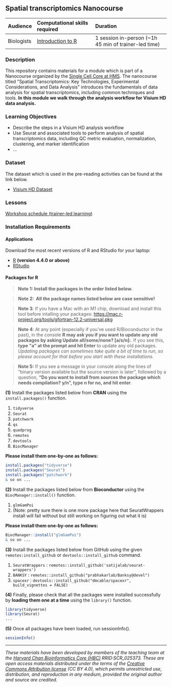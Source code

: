 ## Spatial transcriptomics Nanocourse

| Audience | Computational skills required| Duration |
:----------|:----------|:----------|
| Biologists | [Introduction to R](https://hbctraining.github.io/Intro-to-R-flipped/) | 1 session in-person (~1h 45 min of trainer-led time)|


### Description
This repository contains materials for a module which is part of a Nanocourse organized by the [Single Cell Core at HMS](https://singlecellcore.hms.harvard.edu/). The nanocourse titled "Spatial Transcriptomics: Key Technologies, Experimental Considerations, and Data Analysis" introduces the fundamentals of data analysis for spatial transcriptomics, including common techniques and tools. **In this module we walk through the analysis workflow for Visium HD data analysis.**

### Learning Objectives
* Describe the steps in a Visium HD analysis workflow
* Use Seurat and associated tools to perform analysis of spatial transcriptomics data, including QC metric evaluation, normalization, clustering, and marker identification
* ...
  
### Dataset
The dataset which is used in the pre-reading activities can be found at the link below.

* [Visium HD Dataset](https://github.com/hbctraining/BMI713_Intro_to_HPC/blob/master/data/unix_lesson.zip?raw=true)

### Lessons

[Workshop schedule (trainer-led learning)]()


### Installation Requirements

#### Applications
Download the most recent versions of R and RStudio for your laptop:

 - [R](http://lib.stat.cmu.edu/R/CRAN/) **(version 4.4.0 or above)**
 - [RStudio](https://www.rstudio.com/products/rstudio/download/#download)

#### Packages for R

> **Note 1: Install the packages in the order listed below.**

> **Note 2:  All the package names listed below are case sensitive!**

> **Note 3**: If you have a Mac with an M1 chip, download and install this tool before intalling your packages: https://mac.r-project.org/tools/gfortran-12.2-universal.pkg

> **Note 4**: At any point (especially if you’ve used R/Bioconductor in the past), in the console **R may ask you if you want to update any old packages by asking Update all/some/none? [a/s/n]:**. If you see this, **type "a" at the prompt and hit Enter** to update any old packages. _Updating packages can sometimes take quite a bit of time to run, so please account for that before you start with these installations._  

> **Note 5:** If you see a message in your console along the lines of “binary version available but the source version is later”, followed by a question, **“Do you want to install from sources the package which needs compilation? y/n”, type n for no, and hit enter**.


**(1)** Install the packages listed below from **CRAN** using the `install.packages()` function. 

1. `tidyverse`
2. `Seurat`
3. `patchwork`
4. `qs`
5. `quadprog`
6. `remotes`
7. `devtools`
8. `BiocManager`

**Please install them one-by-one as follows:**

```r
install.packages("tidyverse")
install.packages("Seurat")
install.packages("patchwork")
& so on ...
```

**(2)** Install the packages listed below from **Bioconductor** using the `BiocManager::install()` function.

1. `glmGamPoi`
2. (Note: pretty sure there is one more package here that SeuratWrappers install will fail without but still working on figuring out what it is)

**Please install them one-by-one as follows:**

```r
BiocManager::install("glmGamPoi")
& so on ...
```

**(3)** Install the packages listed below from GitHub using the given `remotes:install_github` or `devtools::install_github` command.

1. `SeuratWrappers` : `remotes::install_github('satijalab/seurat-wrappers')`
2. `BANKSY` : `remotes::install_github("prabhakarlab/Banksy@devel")`
3. `spacexr` : `devtools::install_github("dmcable/spacexr", build_vignettes = FALSE)`

**(4)** Finally, please check that all the packages were installed successfully by **loading them one at a time** using the `library()` function.  

```r
library(tidyverse)
library(Seurat)
...
```

**(5)** Once all packages have been loaded, run sessionInfo().  

```r
sessionInfo()
```



---

*These materials have been developed by members of the teaching team at the [Harvard Chan Bioinformatics Core (HBC)](http://bioinformatics.sph.harvard.edu/) RRID:SCR_025373. These are open access materials distributed under the terms of the [Creative Commons Attribution license](https://creativecommons.org/licenses/by/4.0/) (CC BY 4.0), which permits unrestricted use, distribution, and reproduction in any medium, provided the original author and source are credited.*
